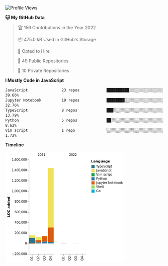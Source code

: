 <!--START_SECTION:waka-->
![Profile Views](http://img.shields.io/badge/Profile%20Views-0-blue)

**🐱 My GitHub Data** 

> 🏆 156 Contributions in the Year 2022
 > 
> 📦 475.0 kB Used in GitHub's Storage 
 > 
> 💼 Opted to Hire
 > 
> 📜 49 Public Repositories 
 > 
> 🔑 10 Private Repositories  
 > 
**I Mostly Code in JavaScript** 

```text
JavaScript               23 repos            ██████████░░░░░░░░░░░░░░░   39.66% 
Jupyter Notebook         19 repos            ████████░░░░░░░░░░░░░░░░░   32.76% 
TypeScript               8 repos             ███░░░░░░░░░░░░░░░░░░░░░░   13.79% 
Python                   5 repos             ██░░░░░░░░░░░░░░░░░░░░░░░   8.62% 
Vim script               1 repo              ░░░░░░░░░░░░░░░░░░░░░░░░░   1.72%

```


**Timeline**

![Chart not found](https://raw.githubusercontent.com/poboisvert/poboisvert/main/charts/bar_graph.png) 


<!--END_SECTION:waka-->

<!--
**poboisvert/poboisvert** is a ✨ _special_ ✨ repository because its `README.md` (this file) appears on your GitHub profile.

Here are some ideas to get you started:

- 🔭 I’m currently working on ...
- 🌱 I’m currently learning ...
- 👯 I’m looking to collaborate on ...
- 🤔 I’m looking for help with ...
- 💬 Ask me about ...
- 📫 How to reach me: ...
- 😄 Pronouns: ...
- ⚡ Fun fact: ...
-->
